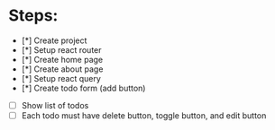 # Steps:

- [*] Create project
- [*] Setup react router
- [*] Create home page
- [*] Create about page
- [*] Setup react query
- [*] Create todo form (add button)
- [ ] Show list of todos
- [ ] Each todo must have delete button, toggle button, and edit button
